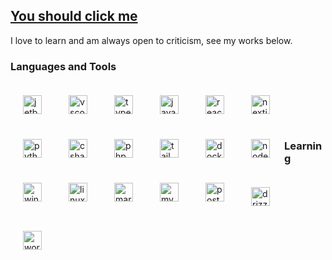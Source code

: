 ## [You should click me](https://jakemackie.dev/)

I love to learn and am always open to criticism, see my works below. 

### Languages and Tools


<img align="left" alt="jetbrains" width="30px" style="padding:20px;" src="https://cdn.jsdelivr.net/gh/devicons/devicon@latest/icons/jetbrains/jetbrains-original.svg" />
<img align="left" alt="vscode" width="30px" style="padding:20px;" src="https://cdn.jsdelivr.net/gh/devicons/devicon@latest/icons/vscode/vscode-original.svg" />
<img align="left" alt="typescript" width="30px" style="padding:20px;" src="https://cdn.jsdelivr.net/gh/devicons/devicon@latest/icons/typescript/typescript-original.svg" />
<img align="left" alt="javascript" width="30px" style="padding:20px;" src="https://cdn.jsdelivr.net/gh/devicons/devicon@latest/icons/javascript/javascript-original.svg" />
<img align="left" alt="react" width="30px" style="padding:20px;" src="https://cdn.jsdelivr.net/gh/devicons/devicon@latest/icons/react/react-original.svg" />
<img align="left" alt="nextjs" width="30px" style="padding:20px;" src="https://cdn.jsdelivr.net/gh/devicons/devicon@latest/icons/nextjs/nextjs-original.svg" />          
<img align="left" alt="python" width="30px" style="padding:20px;" src="https://cdn.jsdelivr.net/gh/devicons/devicon@latest/icons/python/python-original.svg" />
<img align="left" alt="csharp" width="30px" style="padding:20px;" src="https://cdn.jsdelivr.net/gh/devicons/devicon@latest/icons/csharp/csharp-original.svg" />
<img align="left" alt="php" width="30px" style="padding:20px;" src="https://cdn.jsdelivr.net/gh/devicons/devicon@latest/icons/php/php-original.svg" />
<img align="left" alt="tailwindcss" width="30px" style="padding:20px;" src="https://cdn.jsdelivr.net/gh/devicons/devicon@latest/icons/tailwindcss/tailwindcss-original.svg" />
<img align="left" alt="docker" width="30px" style="padding:20px;" src="https://cdn.jsdelivr.net/gh/devicons/devicon@latest/icons/docker/docker-plain.svg" />
<img align="left" alt="nodejs" width="30px" style="padding:20px;" src="https://cdn.jsdelivr.net/gh/devicons/devicon@latest/icons/nodejs/nodejs-original.svg" />
<img align="left" alt="windows" width="30px" style="padding:20px;" src="https://cdn.jsdelivr.net/gh/devicons/devicon@latest/icons/windows11/windows11-original.svg" />
<img align="left" alt="linux" width="30px" style="padding:20px;" src="https://cdn.jsdelivr.net/gh/devicons/devicon@latest/icons/linux/linux-original.svg" />
<img align="left" alt="mariadb" width="30px" style="padding:20px;" src="https://cdn.jsdelivr.net/gh/devicons/devicon@latest/icons/mariadb/mariadb-original.svg" />
<img align="left" alt="mysql" width="30px" style="padding:20px;" src="https://cdn.jsdelivr.net/gh/devicons/devicon@latest/icons/mysql/mysql-original.svg" />
<img align="left" alt="postgresql" width="30px" style="padding:20px;" src="https://cdn.jsdelivr.net/gh/devicons/devicon@latest/icons/postgresql/postgresql-original.svg" />

<br />
<br />
<br />
<br />

### Learning

<img align="left" alt="drizzle-orm" width="30px" style="padding:20px;" src="https://avatars.githubusercontent.com/u/108468352?s=200&v=4" />
<img align="left" alt="wordpress" width="30px" style="padding:20px;" src="https://cdn.jsdelivr.net/gh/devicons/devicon@latest/icons/wordpress/wordpress-plain.svg" />       
